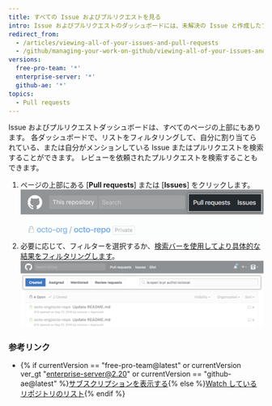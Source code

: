 ```yaml
---
title: すべての Issue およびプルリクエストを見る
intro: Issue およびプルリクエストのダッシュボードには、未解決の Issue と作成したプルリクエストが一覧表示されます。 これらを使用して、古くなったアイテムを更新したり、閉じたり、サブスクライブしていないものも含め、すべてのリポジトリでメンションした場所を追跡したりできます。
redirect_from:
  - /articles/viewing-all-of-your-issues-and-pull-requests
  - /github/managing-your-work-on-github/viewing-all-of-your-issues-and-pull-requests
versions:
  free-pro-team: '*'
  enterprise-server: '*'
  github-ae: '*'
topics:
  - Pull requests
---
```

Issue およびプルリクエストダッシュボードは、すべてのページの上部にもあります。 各ダッシュボードで、リストをフィルタリングして、自分に割り当てられている、または自分がメンションしている Issue またはプルリクエストを検索することができます。 レビューを依頼されたプルリクエストを検索することもできます。

1. ページの上部にある [**Pull requests**] または [**Issues**] をクリックします。 ![グローバルプルリクエストと Issue ダッシュボード](/assets/images/help/overview/issues_and_pr_dashboard.png)
2. 必要に応じて、フィルターを選択するか、[検索バーを使用してより具体的な結果をフィルタリングします](/articles/using-search-to-filter-issues-and-pull-requests)。 ![選択された "Created" フィルターによるプルリクエストのリスト](/assets/images/help/overview/pr_dashboard_created.png)

### 参考リンク

- {% if currentVersion == "free-pro-team@latest" or currentVersion ver_gt "enterprise-server@2.20" or currentVersion == "github-ae@latest" %}[サブスクリプションを表示する](/github/managing-subscriptions-and-notifications-on-github/viewing-your-subscriptions#reviewing-repositories-that-youre-watching){% else %}[Watch しているリポジトリのリスト](/github/receiving-notifications-about-activity-on-github/listing-the-repositories-youre-watching){% endif %}
